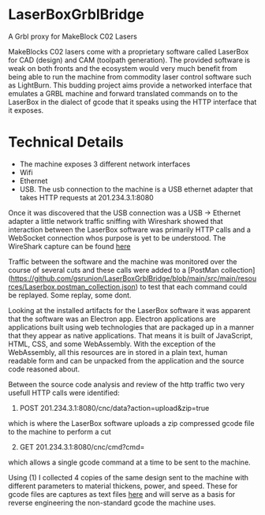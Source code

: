 # LaserBoxGrblBridge
A Grbl proxy for MakeBlock C02 Lasers

MakeBlocks C02 lasers come with a proprietary software called LaserBox for CAD (design) and CAM (toolpath generation). The provided software is weak on both fronts and the ecosystem would very much benefit from being able to run the machine from commodity laser control software such as LightBurn. This budding project aims provide a networked interface that emulates a GRBL machine and forward translated commands on to the LaserBox in the dialect of gcode that it speaks using the HTTP interface that it exposes.

# Technical Details
- The machine exposes 3 different network interfaces
 - Wifi
 - Ethernet
 - USB. The usb connection to the machine is a USB ethernet adapter that takes HTTP requests at 201.234.3.1:8080

Once it was discovered that the USB connection was a USB -> Ethernet adapter a little network traffic sniffing with Wireshark showed that interaction between the LaserBox software was primarily HTTP calls and a WebSocket connection whos purpose is yet to be understood. The WireShark capture can be found [here](https://github.com/gsrunion/LaserBoxGrblBridge/blob/main/src/main/resources/laserbox%20capture.pcapng)

Traffic between the software and the machine was monitored over the course of several cuts and these calls were added to a [PostMan collection] (https://github.com/gsrunion/LaserBoxGrblBridge/blob/main/src/main/resources/Laserbox.postman_collection.json) to test that each command could be replayed. Some replay, some dont.

Looking at the installed artifacts for the LaserBox software it was apparent that the software was an Electron app. Electron applications are applications built using web technologies that are packaged up in a manner that they appear as native applications. That means it is built of JavaScript, HTML, CSS, and some WebAssembly. With the exception of the WebAssembly, all this resources are in stored in a plain text, human readable form and can be unpacked from the application and the source code reasoned about.

Between the source code analysis and review of the http traffic two very usefull HTTP calls were identified:

1) POST 201.234.3.1:8080/cnc/data?action=upload&zip=true

which is where the LaserBox software uploads a zip compressed gcode file to the machine to perform a cut

2) GET 201.234.3.1:8080/cnc/cmd?cmd=<gcode command>

which allows a single gcode command at a time to be sent to the machine.


Using (1) I collected 4 copies of the same design sent to the machine with different parameters to material thickens, power, and speed. These for gcode files are captures as text files [here]((https://github.com/gsrunion/LaserBoxGrblBridge/tree/main/src/main/resources)) and will serve as a basis for reverse engineering the non-standard gcode the machine uses. 






 

